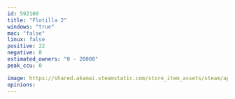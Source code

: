 ```yaml
---
id: 592100
title: "Flotilla 2"
windows: "true"
mac: "false"
linux: false
positive: 22
negative: 8
estimated_owners: "0 - 20000"
peak_ccu: 0

image: https://shared.akamai.steamstatic.com/store_item_assets/steam/apps/592100/header.jpg?t=1586734434
opinions:
---
```


